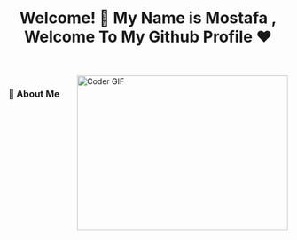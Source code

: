<h1 align="center">Welcome! 👋  My Name is Mostafa , Welcome To My Github Profile ♥</h1>

<br/>
<br/>
<!-- https://media.giphy.com/media/26tn33aiTi1jkl6H6/giphy.gif -->
<img align="right" src="https://media.giphy.com/media/qgQUggAC3Pfv687qPC/giphy.gif" alt="Coder GIF" width="380" height="280">


<h3>🚀 About Me</h3> 
<!--
Here are some ideas to get you started:

- 🔭 I’m currently working on ...
- 🌱 I’m currently learning ...
- 👯 I’m looking to collaborate on ...
- 🤔 I’m looking for help with ...
- 💬 Ask me about ...
- 📫 How to reach me: ...
- 😄 Pronouns: ...
- ⚡ Fun fact: ...
-->
